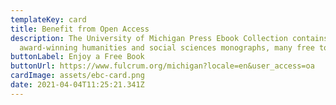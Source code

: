 ```yaml
---
templateKey: card
title: Benefit from Open Access
description: The University of Michigan Press Ebook Collection contains
  award-winning humanities and social sciences monographs, many free to read.
buttonLabel: Enjoy a Free Book
buttonUrl: https://www.fulcrum.org/michigan?locale=en&user_access=oa
cardImage: assets/ebc-card.png
date: 2021-04-04T11:25:21.341Z
---
```

